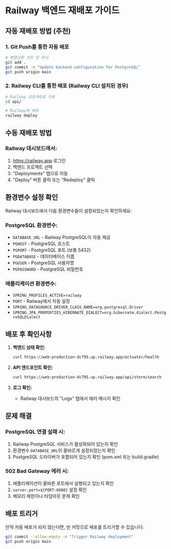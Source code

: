 # Railway 백엔드 재배포 가이드

## 자동 재배포 방법 (추천)

### 1. Git Push를 통한 자동 배포
```bash
# 변경사항 커밋 및 푸시
git add .
git commit -m "Update backend configuration for PostgreSQL"
git push origin main
```

### 2. Railway CLI를 통한 배포 (Railway CLI 설치된 경우)
```bash
# Railway 프로젝트로 이동
cd api/

# Railway에 배포
railway deploy
```

## 수동 재배포 방법

### Railway 대시보드에서:
1. https://railway.app 로그인
2. 백엔드 프로젝트 선택
3. "Deployments" 탭으로 이동
4. "Deploy" 버튼 클릭 또는 "Redeploy" 클릭

## 환경변수 설정 확인

Railway 대시보드에서 다음 환경변수들이 설정되었는지 확인하세요:

### PostgreSQL 환경변수:
- `DATABASE_URL` - Railway PostgreSQL이 자동 제공
- `PGHOST` - PostgreSQL 호스트
- `PGPORT` - PostgreSQL 포트 (보통 5432)
- `PGDATABASE` - 데이터베이스 이름
- `PGUSER` - PostgreSQL 사용자명
- `PGPASSWORD` - PostgreSQL 비밀번호

### 애플리케이션 환경변수:
- `SPRING_PROFILES_ACTIVE=railway`
- `PORT` - Railway에서 자동 설정
- `SPRING_DATASOURCE_DRIVER_CLASS_NAME=org.postgresql.Driver`
- `SPRING_JPA_PROPERTIES_HIBERNATE_DIALECT=org.hibernate.dialect.PostgreSQLDialect`

## 배포 후 확인사항

1. **백엔드 상태 확인:**
   ```bash
   curl https://web-production-dc795.up.railway.app/actuator/health
   ```

2. **API 엔드포인트 확인:**
   ```bash
   curl https://web-production-dc795.up.railway.app/api/store/search
   ```

3. **로그 확인:**
   - Railway 대시보드의 "Logs" 탭에서 에러 메시지 확인

## 문제 해결

### PostgreSQL 연결 실패 시:
1. Railway PostgreSQL 서비스가 활성화되어 있는지 확인
2. 환경변수 `DATABASE_URL`이 올바르게 설정되었는지 확인
3. PostgreSQL 드라이버가 포함되어 있는지 확인 (pom.xml 또는 build.gradle)

### 502 Bad Gateway 에러 시:
1. 애플리케이션이 올바른 포트에서 실행되고 있는지 확인
2. `server.port=${PORT:8080}` 설정 확인
3. 메모리 제한이나 타임아웃 문제 확인

## 배포 트리거

만약 자동 배포가 되지 않는다면, 빈 커밋으로 배포를 트리거할 수 있습니다:
```bash
git commit --allow-empty -m "Trigger Railway deployment"
git push origin main
```
